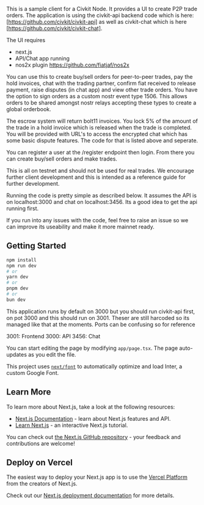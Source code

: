 This is a sample client for a Civkit Node. It provides a UI to create P2P trade orders. The application is using the civkit-api backend code which is here: [https://github.com/civkit/civkit-api] as well as civkit-chat which is here [https://github.com/civkit/civkit-chat].

The UI requires 
- next.js
- API/Chat app running
- nos2x plugin https://github.com/fiatjaf/nos2x


You can use this to create buy/sell orders for peer-to-peer trades, pay the hold invoices, chat with the trading partner, confirm fiat received to release payment, raise disputes (in chat app) and view other trade orders. You have the option to sign orders as a custom nostr event type 1506. This allows orders to be shared amongst nostr relays accepting these types to create a global orderbook. 

The escrow system will return bolt11 invoices. You lock 5% of the amount of the trade in a hold invoice which is released when the trade is completed. You will be provided with URL's to access the encrypted chat which has some basic dispute features. The code for that is listed above and seperate. 

You can register a user at the /register endpoint then login. From there you can create buy/sell orders and make trades.

This is all on testnet and should not be used for real trades. We encourage further client development and this is intended as a reference guide for further development. 

Running the code is pretty simple as described below. It assumes the API is on localhost:3000 and chat on localhost:3456. Its a good idea to get the api running first. 

If you run into any issues with the code, feel free to raise an issue so we can improve its useability and make it more mainnet ready.

## Getting Started

```bash
npm install 
npm run dev
# or
yarn dev
# or
pnpm dev
# or
bun dev
```

This application runs by default on 3000 but you should run civkit-api first, on pot 3000 and this should run on 3001. Theser are still harcoded so its managed like that at the moments. Ports can be confusing so for reference

3001: Frontend
3000: API
3456: Chat

You can start editing the page by modifying `app/page.tsx`. The page auto-updates as you edit the file.

This project uses [`next/font`](https://nextjs.org/docs/basic-features/font-optimization) to automatically optimize and load Inter, a custom Google Font.

## Learn More

To learn more about Next.js, take a look at the following resources:

- [Next.js Documentation](https://nextjs.org/docs) - learn about Next.js features and API.
- [Learn Next.js](https://nextjs.org/learn) - an interactive Next.js tutorial.

You can check out [the Next.js GitHub repository](https://github.com/vercel/next.js/) - your feedback and contributions are welcome!

## Deploy on Vercel

The easiest way to deploy your Next.js app is to use the [Vercel Platform](https://vercel.com/new?utm_medium=default-template&filter=next.js&utm_source=create-next-app&utm_campaign=create-next-app-readme) from the creators of Next.js.

Check out our [Next.js deployment documentation](https://nextjs.org/docs/deployment) for more details.
